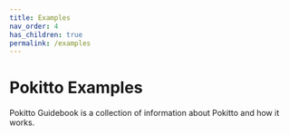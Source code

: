 ```yaml
---
title: Examples
nav_order: 4
has_children: true
permalink: /examples
---
```



# Pokitto Examples

Pokitto Guidebook is a collection of information about Pokitto and how it works.


